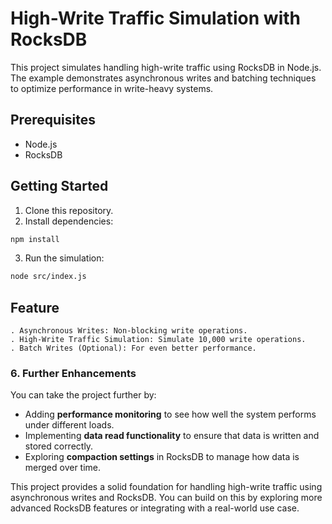 # High-Write Traffic Simulation with RocksDB

This project simulates handling high-write traffic using RocksDB in Node.js. The example demonstrates asynchronous writes and batching techniques to optimize performance in write-heavy systems.

## Prerequisites

- Node.js
- RocksDB

## Getting Started

1. Clone this repository.
2. Install dependencies:

```bash
npm install
```

3. Run the simulation:

```bash
node src/index.js
```

## Feature
    . Asynchronous Writes: Non-blocking write operations.
    . High-Write Traffic Simulation: Simulate 10,000 write operations.
    . Batch Writes (Optional): For even better performance.


### 6. **Further Enhancements**

You can take the project further by:
- Adding **performance monitoring** to see how well the system performs under different loads.
- Implementing **data read functionality** to ensure that data is written and stored correctly.
- Exploring **compaction settings** in RocksDB to manage how data is merged over time.

This project provides a solid foundation for handling high-write traffic using asynchronous writes and RocksDB. You can build on this by exploring more advanced RocksDB features or integrating with a real-world use case.
